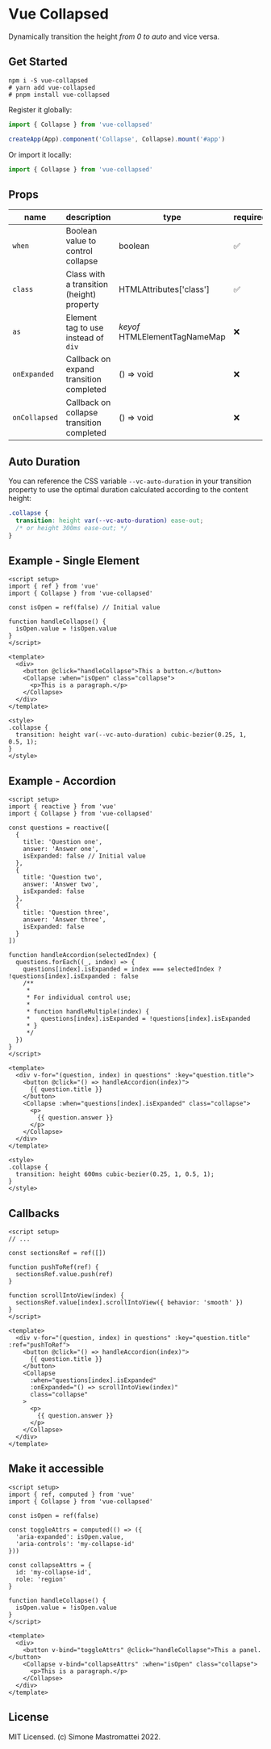 # Vue Collapsed

Dynamically transition the height _from 0 to auto_ and vice versa.

## Get Started

```shell
npm i -S vue-collapsed
# yarn add vue-collapsed
# pnpm install vue-collapsed
```

Register it globally:

```js
import { Collapse } from 'vue-collapsed'

createApp(App).component('Collapse', Collapse).mount('#app')
```

Or import it locally:

```js
import { Collapse } from 'vue-collapsed'
```

## Props

| name          | description                               | type                          | required           |
| ------------- | ----------------------------------------- | ----------------------------- | ------------------ |
| `when`        | Boolean value to control collapse         | boolean                       | :white_check_mark: |
| `class`       | Class with a transition (height) property | HTMLAttributes['class']       | :white_check_mark: |
| `as`          | Element tag to use instead of `div`       | _keyof_ HTMLElementTagNameMap | :x:                |
| `onExpanded`  | Callback on expand transition completed   | () => void                    | :x:                |
| `onCollapsed` | Callback on collapse transition completed | () => void                    | :x:                |

## Auto Duration

You can reference the CSS variable `--vc-auto-duration` in your transition property to use the optimal duration calculated according to the content height:

```css
.collapse {
  transition: height var(--vc-auto-duration) ease-out;
  /* or height 300ms ease-out; */
}
```

## Example - Single Element

```vue
<script setup>
import { ref } from 'vue'
import { Collapse } from 'vue-collapsed'

const isOpen = ref(false) // Initial value

function handleCollapse() {
  isOpen.value = !isOpen.value
}
</script>

<template>
  <div>
    <button @click="handleCollapse">This a button.</button>
    <Collapse :when="isOpen" class="collapse">
      <p>This is a paragraph.</p>
    </Collapse>
  </div>
</template>

<style>
.collapse {
  transition: height var(--vc-auto-duration) cubic-bezier(0.25, 1, 0.5, 1);
}
</style>
```

## Example - Accordion

```vue
<script setup>
import { reactive } from 'vue'
import { Collapse } from 'vue-collapsed'

const questions = reactive([
  {
    title: 'Question one',
    answer: 'Answer one',
    isExpanded: false // Initial value
  },
  {
    title: 'Question two',
    answer: 'Answer two',
    isExpanded: false
  },
  {
    title: 'Question three',
    answer: 'Answer three',
    isExpanded: false
  }
])

function handleAccordion(selectedIndex) {
  questions.forEach((_, index) => {
    questions[index].isExpanded = index === selectedIndex ? !questions[index].isExpanded : false
    /**
     *
     * For individual control use;
     *
     * function handleMultiple(index) {
     *   questions[index].isExpanded = !questions[index].isExpanded
     * }
     */
  })
}
</script>

<template>
  <div v-for="(question, index) in questions" :key="question.title">
    <button @click="() => handleAccordion(index)">
      {{ question.title }}
    </button>
    <Collapse :when="questions[index].isExpanded" class="collapse">
      <p>
        {{ question.answer }}
      </p>
    </Collapse>
  </div>
</template>

<style>
.collapse {
  transition: height 600ms cubic-bezier(0.25, 1, 0.5, 1);
}
</style>
```

## Callbacks

```vue
<script setup>
// ...

const sectionsRef = ref([])

function pushToRef(ref) {
  sectionsRef.value.push(ref)
}

function scrollIntoView(index) {
  sectionsRef.value[index].scrollIntoView({ behavior: 'smooth' })
}
</script>

<template>
  <div v-for="(question, index) in questions" :key="question.title" :ref="pushToRef">
    <button @click="() => handleAccordion(index)">
      {{ question.title }}
    </button>
    <Collapse
      :when="questions[index].isExpanded"
      :onExpanded="() => scrollIntoView(index)"
      class="collapse"
    >
      <p>
        {{ question.answer }}
      </p>
    </Collapse>
  </div>
</template>
```

## Make it accessible

```vue
<script setup>
import { ref, computed } from 'vue'
import { Collapse } from 'vue-collapsed'

const isOpen = ref(false)

const toggleAttrs = computed(() => ({
  'aria-expanded': isOpen.value,
  'aria-controls': 'my-collapse-id'
}))

const collapseAttrs = {
  id: 'my-collapse-id',
  role: 'region'
}

function handleCollapse() {
  isOpen.value = !isOpen.value
}
</script>

<template>
  <div>
    <button v-bind="toggleAttrs" @click="handleCollapse">This a panel.</button>
    <Collapse v-bind="collapseAttrs" :when="isOpen" class="collapse">
      <p>This is a paragraph.</p>
    </Collapse>
  </div>
</template>
```

## License

MIT Licensed. (c) Simone Mastromattei 2022.
